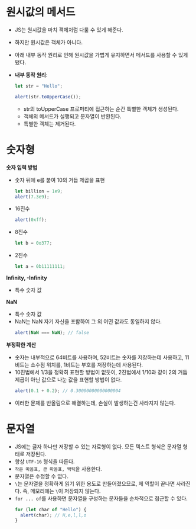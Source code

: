 # 원시값의 메서드

- JS는 원시값을 마치 객체처럼 다룰 수 있게 해준다.
- 하지만 원시값은 객체가 아니다.
- 아래 내부 동작 원리로 인해 원시값을 가볍게 유지하면서 메서드를 사용할 수 있게 됐다.

- **내부 동작 원리**:

  ```javascript
  let str = "Hello";

  alert(str.toUpperCase());
  ```

  - str의 toUpperCase 프로퍼티에 접근하는 순간 특별한 객체가 생성된다.
  - 객체의 메서드가 실행되고 문자열이 반환된다.
  - 특별한 객체는 제거된다.

# 숫자형

**숫자 입력 방법**

- 숫자 뒤에 e를 붙여 10의 거듭 제곱을 표현
  ```javascript
  let billion = 1e9;
  alert(7.3e9);
  ```
- 16진수
  ```javascript
  alert(0xff);
  ```
- 8진수
  ```javascript
  let b = 0o377;
  ```
- 2진수

  ```javascript
  let a = 0b11111111;
  ```

**Infinity, -Infinity**

- 특수 숫자 값

**NaN**

- 특수 숫자 값
- NaN는 NaN 자기 자신을 포함하여 그 외 어떤 값과도 동일하지 않다.
  ```javascript
  alert(NaN === NaN); // false
  ```

**부정확한 계산**

- 숫자는 내부적으로 64비트를 사용하며, 52비트는 숫자를 저장하는데 사용하고, 11비트는 소수점 위치를, 1비트는 부호를 저장하는데 사용된다.
- 10진법에서 1/3을 정확히 표현할 방법이 없듯이, 2진법에서 1/10과 같이 2의 거듭제곱이 아닌 값으로 나눈 값을 표현할 방법이 없다.
  ```javascript
  alert(0.1 + 0.2); // 0.30000000000000004
  ```
- 이러한 문제를 반올림으로 해결하는데, 손실이 발생하는건 사라지지 않는다.

# 문자열

- JS에는 글자 하나만 저장할 수 있는 자료형이 없다. 모든 텍스트 형식은 문자열 형태로 저장된다.
- 항상 `UTF-16` 형식을 따른다.
- `작은 따옴표, 큰 따옴표, 백틱`을 사용한다.
- 문자열은 수정할 수 없다.
- `\`는 문자열을 정확하게 읽기 위한 용도로 만들어졌으므로, 제 역할이 끝나면 사라진다. 즉, 메모리에는 `\`이 저장되지 않는다.
- `for ... of`를 사용하면 문자열을 구성하는 문자들을 순차적으로 접근할 수 있다.
  ```javascript
  for (let char of "Hello") {
    alert(char); // H,e,l,l,o
  }
  ```
